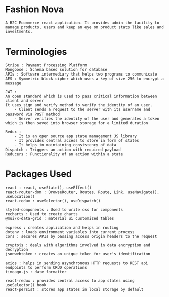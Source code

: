 # Fashion Nova
	A B2C Ecommerce react application. It provides admin the facility to manage products, users and keep an eye on product stats like sales and investments.

# Terminologies
	Stripe : Payment Processing Platform
	Mongoose : Schema based solution for database
	APIs : Software intermediary that helps two programs to communicate
	AES : Symmetric block cipher which uses a key of size 256 to encrypt a message
	
	JWT : 
	An open standard which is used to pass critical information between client and server
	It uses sign and verify method to verify the identity of an user.
		- Client sends a request to the server with its username and password via POST method
		- Server verifies the identity of the user and generates a token which is then saved into browser storage for a limited duration

	Redux :
		- It is an open source app state management JS library
		- It provides central access to store in form of states
		- It helps in maintaining consistency of data
	Dispatch : Triggers an action with required payload
	Reducers : Functionality of an action within a state

# Packages Used
	react : react, useState(), useEffect()
	react-router-dom : BrowseRouter, Routes, Route, Link, useNavigate(), useLocation()
	react-redux : useSelector(), useDispatch()

	styled-components : Used to write css for components
	recharts : Used to create charts
	@mui/x-data-grid : material ui customized tables

	express : creates application and helps in routing
	dotenv : loads environment variables into current process
	cors : secures APIs by passing access origin headers to the request

	cryptojs : deals with algorithms involved in data encryption and decryption
	jsonwebtoken : creates an unique token for user's identification

	axios : helps in sending asynchronous HTTP requests to REST api endpoints to perform CRUD operations
	timeago.js : date formatter

	react-redux : provides central access to app states using useSelector() hook
	react-persist : stores app states in local storage by default